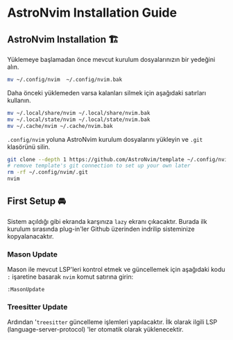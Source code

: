 # AstroNvim Installation Guide

## AstroNvim Installation 🏗️

Yüklemeye başlamadan önce mevcut kurulum dosyalarınızın bir yedeğini alın.

```bash
mv ~/.config/nvim  ~/.config/nvim.bak
```

Daha önceki yüklemeden varsa kalanları silmek için aşağıdaki satırları kullanın.

```bash
mv ~/.local/share/nvim ~/.local/share/nvim.bak
mv ~/.local/state/nvim ~/.local/state/nvim.bak
mv ~/.cache/nvim ~/.cache/nvim.bak

```

`.config/nvim` yoluna AstroNvim kurulum dosyalarını yükleyin ve `.git` klasörünü silin.

```bash
git clone --depth 1 https://github.com/AstroNvim/template ~/.config/nvim
# remove template's git connection to set up your own later
rm -rf ~/.config/nvim/.git
nvim
```

## First Setup 🚘

Sistem açıldığı gibi ekranda karşınıza `lazy` ekranı çıkacaktır. Burada ilk kurulum sırasında plug-in'ler Github üzerinden indrilip sisteminize kopyalanacaktır.

### Mason Update

Mason ile mevcut LSP'leri kontrol etmek ve güncellemek için aşağıdaki kodu `:` işaretine basarak `nvim` komut satırına girin:

```vimscript
:MasonUpdate
```

### Treesitter Update

Ardından '`treesitter` güncelleme işlemleri yapılacaktır. İlk olarak ilgili LSP (language-server-protocol) 'ler otomatik olarak yüklenecektir.
